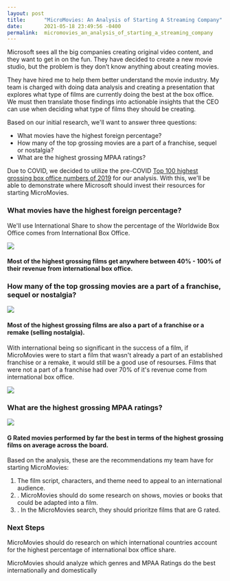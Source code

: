 ```yaml
---
layout: post
title:      "MicroMovies: An Analysis of Starting A Streaming Company"
date:       2021-05-18 23:49:56 -0400
permalink:  micromovies_an_analysis_of_starting_a_streaming_company
---
```



Microsoft sees all the big companies creating original video content, and they want to get in on the fun. They have decided to create a new movie studio, but the problem is they don’t know anything about creating movies. 

They have hired me to help them better understand the movie industry. My team is charged with doing data analysis and creating a presentation that explores what type of films are currently doing the best at the box office. We must then translate those findings into actionable insights that the CEO can use when deciding what type of films they should be creating.

Based on our initial research, we'll want to answer three questions: 
* What movies have the highest foreign percentage?
* How many of the top grossing movies are a part of a franchise, sequel or nostalgia?
* What are the highest grossing MPAA ratings?

Due to COVID, we decided to utilize the pre-COVID [Top 100 highest grossing box office numbers of 2019](https://www.the-numbers.com/box-office-records/worldwide/all-movies/cumulative/released-in-2019) for our analysis. With this, we'll be able to demonstrate where Microsoft should invest their resources for starting MicroMovies.

### What movies have the highest foreign percentage? 

We'll use International Share to show the percentage of the Worldwide Box Office comes from International Box Office. 

![](https://i.imgur.com/BBLIuOw.png)

#### Most of the highest grossing films get anywhere between 40% - 100% of their revenue from international box office.


### How many of the top grossing movies are a part of a franchise, sequel or nostalgia?

![](https://i.imgur.com/gq127zp.png)

#### Most of the highest grossing films are also a part of a franchise or a remake (selling nostalgia).


With international being so significant in the success of a film, if MicroMovies were to start a film that wasn't already a part of an established franchise or a remake, it would still be a good use of resourses. Films that were not a part of a franchise had over 70% of it's revenue come from international box office.

![](https://i.imgur.com/Lz8IEVu.png)


### What are the highest grossing MPAA ratings?

![](https://i.imgur.com/dYqJycD.png)

#### G Rated movies performed by far the best in terms of the highest grossing films on average across the board.

Based on the analysis, these are the recommendations my team have for starting MicroMovies:

1. The film script, characters, and theme need to appeal to an international audience.
2. . MicroMovies should do some research on shows, movies or books that could be adapted into a film.
3. . In the MicroMovies search, they should prioritze films that are G rated.

### Next Steps
MicroMovies should do research on which international countries account for the highest percentage of international box office share.

MicroMovies should analyze which genres and MPAA Ratings do the best internationally and domestically




